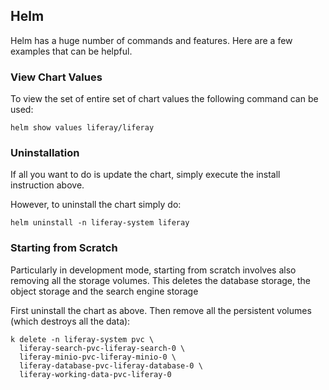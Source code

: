 ## Helm

Helm has a huge number of commands and features. Here are a few examples that can be helpful.

### View Chart Values

To view the set of entire set of chart values the following command can be used:

```shell
helm show values liferay/liferay
```

### Uninstallation

If all you want to do is update the chart, simply execute the install instruction above.

However, to uninstall the chart simply do:

```shell
helm uninstall -n liferay-system liferay
```

### Starting from Scratch

Particularly in development mode, starting from scratch involves also removing all the storage volumes. This deletes the database storage, the object storage and the search engine storage

First uninstall the chart as above. Then remove all the persistent volumes (which destroys all the data):

```shell
k delete -n liferay-system pvc \
  liferay-search-pvc-liferay-search-0 \
  liferay-minio-pvc-liferay-minio-0 \
  liferay-database-pvc-liferay-database-0 \
  liferay-working-data-pvc-liferay-0
```
